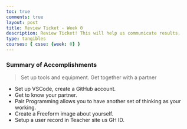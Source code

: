 ```yaml
---
toc: true
comments: true
layout: post
title: Review Ticket - Week 0
description: Review Ticket! This will help us communicate results.
type: tangibles
courses: { csse: {week: 0} }
---
```


### Summary of Accomplishments
>Set up tools and equipment. Get together with a partner
- Set up VSCode, create a GitHub account. 
- Get to know your partner.
- Pair Programming allows you to have another set of thinking as your working. 
- Create a Freeform image about yourself.
- Setup a user record in Teacher site us GH ID.